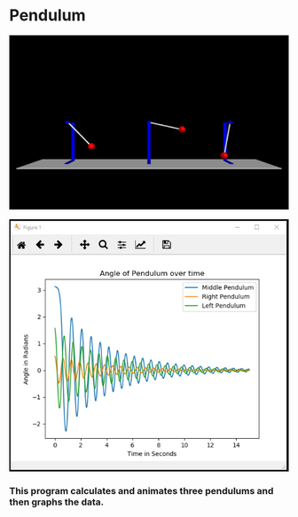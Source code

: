 # Pendulum


![Pendulums](/Pendulum/images/pendulum.png)

![Graph of Pendulums](/Pendulum/images/graphOfPendulum.PNG)
### This program calculates and animates three pendulums and then graphs the data.

